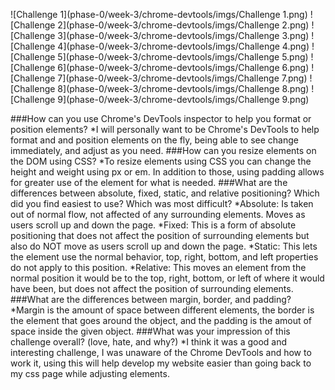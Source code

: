 ![Challenge 1](phase-0/week-3/chrome-devtools/imgs/Challenge 1.png)
![Challenge 2](phase-0/week-3/chrome-devtools/imgs/Challenge 2.png)
![Challenge 3](phase-0/week-3/chrome-devtools/imgs/Challenge 3.png)
![Challenge 4](phase-0/week-3/chrome-devtools/imgs/Challenge 4.png)
![Challenge 5](phase-0/week-3/chrome-devtools/imgs/Challenge 5.png)
![Challenge 6](phase-0/week-3/chrome-devtools/imgs/Challenge 6.png)
![Challenge 7](phase-0/week-3/chrome-devtools/imgs/Challenge 7.png)
![Challenge 8](phase-0/week-3/chrome-devtools/imgs/Challenge 8.png)
![Challenge 9](phase-0/week-3/chrome-devtools/imgs/Challenge 9.png)

###How can you use Chrome's DevTools inspector to help you format or position elements?
*I will personally want to be Chrome's DevTools to help format and and position elements on the fly, being able to see change immediately, and adjust as you need.
###How can you resize elements on the DOM using CSS?
*To resize elements using CSS you can change the height and weight using px or em. In addition to those, using padding allows for greater use of the element for what is needed.
###What are the differences between absolute, fixed, static, and relative positioning? Which did you find easiest to use? Which was most difficult?
*Absolute: Is taken out of normal flow, not affected of any surrounding elements. Moves as users scroll up and down the page.
*Fixed: This is a form of absolute positioning that does not affect the position of surrounding elements but also do NOT move as users scroll up and down the page.
*Static: This lets the element use the normal behavior, top, right, bottom, and left properties do not apply to this position.
*Relative:  This moves an element from the normal position it would be to the top, right, bottom, or left of where it would have been, but does not affect the position of surrounding elements.
###What are the differences between margin, border, and padding?
*Margin is the amount of space between different elements, the border is the element that goes around the object, and the padding is the amout of space inside the given object.
###What was your impression of this challenge overall? (love, hate, and why?)
*I think it was a good and interesting challenge, I was unaware of the Chrome DevTools and how to work it, using this will help develop my website easier than going back to my css page while adjusting elements.